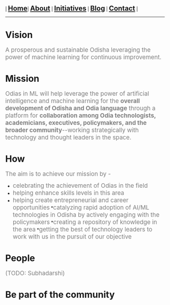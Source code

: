 
| **<span style="font-size: 16pt;">[Home](index)</span>**| **<span style="font-size: 16pt;">[About](about)</span>** | **<span style="font-size: 16pt;">[Initiatives](initiatives)</span>** | **<span style="font-size: 16pt;">[Blog](blogs)</span>** | **<span style="font-size: 16pt;">[Contact](contact)</span>** |



---
# Vision 

<span style="color:gray"><span style="font-size: 14pt;">A prosperous and sustainable Odisha leveraging the power of  machine learning for continuous improvement.</span></span> 

# Mission

<span style="color:gray"><span style="font-size: 14pt;">Odias in ML will help leverage the power of artificial intelligence and machine learning for the <b>overall development of Odisha and Odia language</b> through a platform for <b>collaboration among Odia technologists, academicians, executives, policymakers, and the broader community</b>--working strategically with technology and thought leaders in the space. </span></span> 

# How
<span style="color:gray"><span style="font-size: 14pt;">The aim is to achieve our mission by -</span></span> 
* <span style="color:gray"><span style="font-size: 14pt;">celebrating the achievement of Odias in the field</span></span> 
* <span style="color:gray"><span style="font-size: 14pt;">helping enhance skills levels in this area</span></span> 
* <span style="color:gray"><span style="font-size: 14pt;">helping create entrepreneurial and career opportunities</span></span> 
*<span style="color:gray"><span style="font-size: 14pt;">catalyzing rapid adoption of AI/ML technologies in Odisha by actively engaging with the policymakers</span></span> 
*<span style="color:gray"><span style="font-size: 14pt;">creating a repository of knowledge in the area</span></span> 
*<span style="color:gray"><span style="font-size: 14pt;">getting the best of technology leaders to work with us in the pursuit of our objective </span></span> 

# People
<span style="color:gray"><span style="font-size: 14pt;">(TODO: Subhadarshi)</span></span>


# Be part of the community
